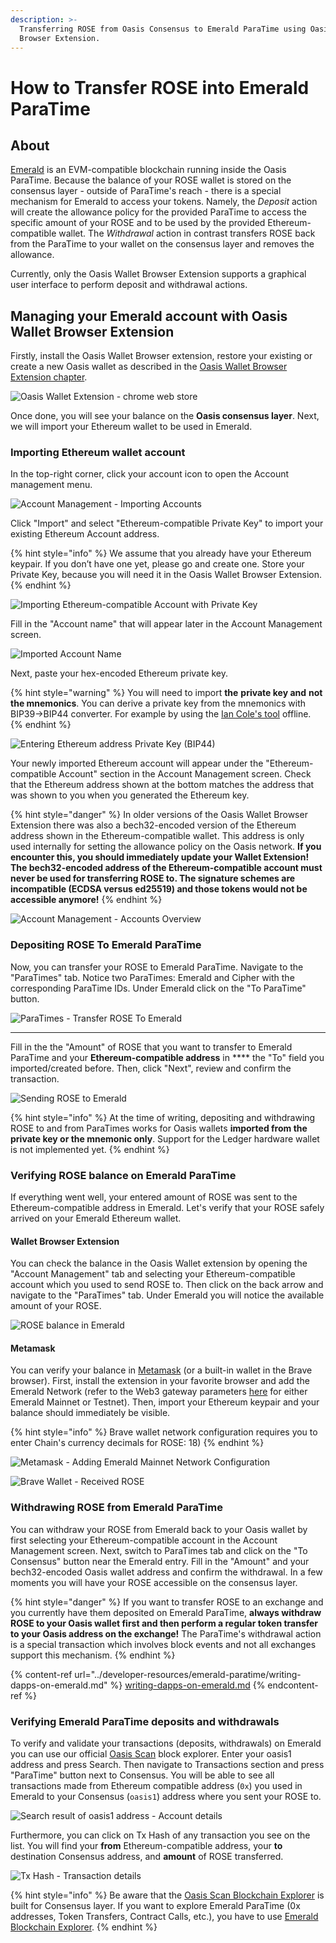 ```yaml
---
description: >-
  Transferring ROSE from Oasis Consensus to Emerald ParaTime using Oasis Wallet
  Browser Extension.
---
```


# How to Transfer ROSE into Emerald ParaTime

## About

[Emerald](../developer-resources/emerald-paratime/) is an EVM-compatible blockchain running inside the Oasis ParaTime. Because the balance of your ROSE wallet is stored on the consensus layer - outside of ParaTime's reach - there is a special mechanism for Emerald to access your tokens. Namely, the _Deposit_ action will create the allowance policy for the provided ParaTime to access the specific amount of your ROSE and to be used by the provided Ethereum-compatible wallet. The _Withdrawal_ action in contrast transfers ROSE back from the ParaTime to your wallet on the consensus layer and removes the allowance.

Currently, only the Oasis Wallet Browser Extension supports a graphical user interface to perform deposit and withdrawal actions.

## Managing your Emerald account with Oasis Wallet Browser Extension

Firstly, install the Oasis Wallet Browser extension, restore your existing or create a new Oasis wallet as described in the [Oasis Wallet Browser Extension chapter](oasis-wallets/browser-extension.md#create-a-new-wallet).

![Oasis Wallet Extension - chrome web store](<../.gitbook/assets/Adding Extension>)



Once done, you will see your balance on the **Oasis consensus layer**. Next, we will import your Ethereum wallet to be used in Emerald.

### Importing Ethereum wallet account

In the top-right corner, click your account icon to open the Account management menu.

![Account Management - Importing Accounts](<../.gitbook/assets/Screenshot 2022-01-12 at 18.00.26.png>)

Click "Import" and select "Ethereum-compatible Private Key" to import your existing Ethereum Account address.

{% hint style="info" %}
We assume that you already have your Ethereum keypair. If you don’t have one yet, please go and create one. Store your Private Key, because you will need it in the Oasis Wallet Browser Extension.
{% endhint %}

![Importing Ethereum-compatible Account with Private Key](https://lh6.googleusercontent.com/6LGsO6X02pPFmFrTPHhqpim83dg9cDjXfFMmkjcV5zKYdNNbn\_FLZ4iqJ4izsQ89esPZhOJ8ZgMTaQf9VkhkZ\_ZH6oc8yQOzFz3TGiVjStqnNdg-0YcIOy17TfZ5MvJGemlhx1tM)

Fill in the "Account name" that will appear later in the Account Management screen.

![Imported Account Name](https://lh5.googleusercontent.com/f91N0Jk0kpFw7926QJD9lPKax5RxkSW7ZlisYO4R7d12Artmh2o77lJiIZZnj0825xXA-DUdyK3SYfnUhLR3KI9TYL4Ji6eeTOLt2MTuqUVIZ3LH5pGoE05AnWty4k9HUqOlBcR8)

Next, paste your hex-encoded Ethereum private key.

{% hint style="warning" %}
You will need to import **the** **private key and** **not the mnemonics**. You can derive a private key from the mnemonics with BIP39->BIP44 converter. For example by using the [Ian Cole's tool](https://github.com/iancoleman/bip39/releases) offline.
{% endhint %}

![Entering Ethereum address Private Key (BIP44)](https://lh4.googleusercontent.com/qt5Yh\_a5RYCycInUxrCOQaeK1\_ETGejjTtGzuOSExt2BuRJo3hlPQerUIPEdGpt6RwofBtc-M1wbG3HR\_lCpvPbYTiaMRqn01y63sjxy77adwa9MzkEqlp258tSgLhRfePBaujZ7)



Your newly imported Ethereum account will appear under the "Ethereum-compatible Account" section in the Account Management screen. Check that the Ethereum address shown at the bottom matches the address that was shown to you when you generated the Ethereum key.

{% hint style="danger" %}
In older versions of the Oasis Wallet Browser Extension there was also a bech32-encoded version of the Ethereum address shown in the Ethereum-compatible wallet. This address is only used internally for setting the allowance policy on the Oasis network. **If you encounter this, you should immediately update your Wallet Extension! The bech32-encoded address of the Ethereum-compatible account must never be used for transferring ROSE to. The signature schemes are incompatible (ECDSA versus ed25519) and those tokens would not be accessible anymore!**
{% endhint %}

![Account Management - Accounts Overview](<../.gitbook/assets/Screenshot 2022-01-12 at 18.00.58.png>)

### Depositing ROSE To Emerald ParaTime

Now, you can transfer your ROSE to Emerald ParaTime. Navigate to the "ParaTimes" tab. Notice two ParaTimes: Emerald and Cipher with the corresponding ParaTime IDs. Under Emerald click on the "To ParaTime" button.

![ParaTimes - Transfer ROSE To Emerald](https://lh3.googleusercontent.com/W6XzBahPj7V5gRlS8UT4pKb3gJiga6cvr-MBb-Sqe95eK2V3R1SmQlemNW38a\_B2MaQFYi0MHR\_MrWA9GZdS2KNA6dX1TjFly6U1ACYMEpklNlhGloUh6ghQ3f-bPtnS81Igzo0n)

****

Fill in the the "Amount" of ROSE that you want to transfer to Emerald ParaTime and your **Ethereum-compatible address** in **** the "To" field you imported/created before. Then, click "Next", review and confirm the transaction.

![Sending ROSE to Emerald](https://lh4.googleusercontent.com/OBY\_BDOLg4xDbUU-fMYbwg8ISvrzEb3hOx30H-7gKwCQsJY7AamdQK-6USopJHqvq2y8JYpKgSUQ3khCjalj2pxHmZ\_Z6xZB7F8YNns813VvqDaGa2UbzS7TnffVI5aGfR1LrQxU)

{% hint style="info" %}
At the time of writing, depositing and withdrawing ROSE to and from ParaTimes works for Oasis wallets **imported from the private key or the mnemonic only**. Support for the Ledger hardware wallet is not implemented yet.
{% endhint %}

### Verifying ROSE balance on Emerald ParaTime

If everything went well, your entered amount of ROSE was sent to the Ethereum-compatible address in Emerald. Let's verify that your ROSE safely arrived on your Emerald Ethereum wallet.

#### Wallet Browser Extension

You can check the balance in the Oasis Wallet extension by opening the "Account Management" tab and selecting your Ethereum-compatible account which you used to send ROSE to. Then click on the back arrow and navigate to the "ParaTimes" tab. Under Emerald you will notice the available amount of your ROSE.

![ROSE balance in Emerald](<../.gitbook/assets/Screenshot 2021-12-23 at 18.16.48.png>)

#### Metamask

You can verify your balance in [Metamask](https://metamask.io) (or a built-in wallet in the Brave browser). First, install the extension in your favorite browser and add the Emerald Network (refer to the Web3 gateway parameters [here](https://docs.oasis.dev/general/developer-resources/emerald-paratime#web3-gateway) for either Emerald Mainnet or Testnet). Then, import your Ethereum keypair and your balance should immediately be visible.

{% hint style="info" %}
Brave wallet network configuration requires you to enter Chain's currency decimals for ROSE: 18)
{% endhint %}

![Metamask - Adding Emerald Mainnet Network Configuration](https://lh4.googleusercontent.com/whia70hFB8EYjLx9M8S5l2A38HemYCFDqaeczkjJVOkYwhutMcyfqGAiobsgX\_NgfAbkbUdSU3czDrqHooEdq5Lt4uKYmiqfBECF4zkFzXXiz1ML7172hpnyscRW0CA-FTnAWR5n)

![Brave Wallet - Received ROSE](<../.gitbook/assets/Screenshot 2021-12-23 at 15.46.09.png>)

### Withdrawing ROSE from Emerald ParaTime

You can withdraw your ROSE from Emerald back to your Oasis wallet by first selecting your Ethereum-compatible account in the Account Management screen. Next, switch to ParaTimes tab and click on the "To Consensus" button near the Emerald entry. Fill in the "Amount" and your bech32-encoded Oasis wallet address and confirm the withdrawal. In a few moments you will have your ROSE accessible on the consensus layer.

{% hint style="danger" %}
If you want to transfer ROSE to an exchange and you currently have them deposited on Emerald ParaTime, **always withdraw ROSE to your Oasis wallet first and then perform a regular token transfer to your Oasis address on the exchange!** The ParaTime's withdrawal action is a special transaction which involves block events and not all exchanges support this mechanism.
{% endhint %}

{% content-ref url="../developer-resources/emerald-paratime/writing-dapps-on-emerald.md" %}
[writing-dapps-on-emerald.md](../developer-resources/emerald-paratime/writing-dapps-on-emerald.md)
{% endcontent-ref %}

### Verifying Emerald ParaTime deposits and withdrawals

To verify and validate your transactions (deposits, withdrawals) on Emerald you can use our official [Oasis Scan](https://www.oasisscan.com) block explorer. Enter your oasis1 address and press Search. Then navigate to Transactions section and press "ParaTime" button next to Consensus. You will be able to see all transactions made from Ethereum compatible address (`0x`) you used in Emerald to your Consensus (`oasis1`) address where you sent your ROSE to.

![Search result of oasis1 address - Account details](<../.gitbook/assets/Screenshot 2022-01-13 at 16.07.03.png>)

Furthermore, you can click on Tx Hash of any transaction you see on the list. You will find your **from** Ethereum-compatible address, your **to** destination Consensus address, and **amount** of ROSE transferred.

![Tx Hash - Transaction details](<../.gitbook/assets/Screenshot 2022-01-13 at 16.12.21.png>)

{% hint style="info" %}
Be aware that the [Oasis Scan Blockchain Explorer](https://www.oasisscan.com) is built for Consensus layer. If you want to explore Emerald ParaTime (0x addresses, Token Transfers, Contract Calls, etc.), you have to use [Emerald Blockchain Explorer](https://explorer.emerald.oasis.dev).
{% endhint %}
